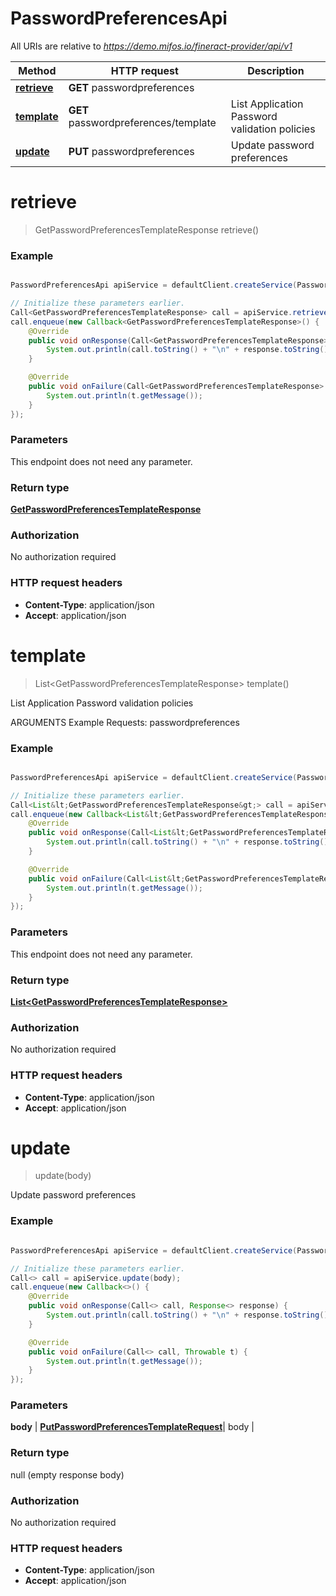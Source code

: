 # PasswordPreferencesApi

All URIs are relative to *https://demo.mifos.io/fineract-provider/api/v1*

Method | HTTP request | Description
------------- | ------------- | -------------
[**retrieve**](PasswordPreferencesApi.md#retrieve) | **GET** passwordpreferences | 
[**template**](PasswordPreferencesApi.md#template) | **GET** passwordpreferences/template | List Application Password validation policies
[**update**](PasswordPreferencesApi.md#update) | **PUT** passwordpreferences | Update password preferences


<a name="retrieve"></a>
# **retrieve**
> GetPasswordPreferencesTemplateResponse retrieve()



### Example
```java

PasswordPreferencesApi apiService = defaultClient.createService(PasswordPreferencesApi.class);

// Initialize these parameters earlier.
Call<GetPasswordPreferencesTemplateResponse> call = apiService.retrieve();
call.enqueue(new Callback<GetPasswordPreferencesTemplateResponse>() {
    @Override
    public void onResponse(Call<GetPasswordPreferencesTemplateResponse> call, Response<GetPasswordPreferencesTemplateResponse> response) {
        System.out.println(call.toString() + "\n" + response.toString());
    }

    @Override
    public void onFailure(Call<GetPasswordPreferencesTemplateResponse> call, Throwable t) {
        System.out.println(t.getMessage());
    }
});

```

### Parameters
This endpoint does not need any parameter.

### Return type

[**GetPasswordPreferencesTemplateResponse**](GetPasswordPreferencesTemplateResponse.md)

### Authorization

No authorization required

### HTTP request headers

 - **Content-Type**: application/json
 - **Accept**: application/json

<a name="template"></a>
# **template**
> List&lt;GetPasswordPreferencesTemplateResponse&gt; template()

List Application Password validation policies

ARGUMENTS Example Requests:  passwordpreferences

### Example
```java

PasswordPreferencesApi apiService = defaultClient.createService(PasswordPreferencesApi.class);

// Initialize these parameters earlier.
Call<List&lt;GetPasswordPreferencesTemplateResponse&gt;> call = apiService.template();
call.enqueue(new Callback<List&lt;GetPasswordPreferencesTemplateResponse&gt;>() {
    @Override
    public void onResponse(Call<List&lt;GetPasswordPreferencesTemplateResponse&gt;> call, Response<List&lt;GetPasswordPreferencesTemplateResponse&gt;> response) {
        System.out.println(call.toString() + "\n" + response.toString());
    }

    @Override
    public void onFailure(Call<List&lt;GetPasswordPreferencesTemplateResponse&gt;> call, Throwable t) {
        System.out.println(t.getMessage());
    }
});

```

### Parameters
This endpoint does not need any parameter.

### Return type

[**List&lt;GetPasswordPreferencesTemplateResponse&gt;**](GetPasswordPreferencesTemplateResponse.md)

### Authorization

No authorization required

### HTTP request headers

 - **Content-Type**: application/json
 - **Accept**: application/json

<a name="update"></a>
# **update**
> update(body)

Update password preferences



### Example
```java

PasswordPreferencesApi apiService = defaultClient.createService(PasswordPreferencesApi.class);

// Initialize these parameters earlier.
Call<> call = apiService.update(body);
call.enqueue(new Callback<>() {
    @Override
    public void onResponse(Call<> call, Response<> response) {
        System.out.println(call.toString() + "\n" + response.toString());
    }

    @Override
    public void onFailure(Call<> call, Throwable t) {
        System.out.println(t.getMessage());
    }
});

```

### Parameters

 **body** | [**PutPasswordPreferencesTemplateRequest**](PutPasswordPreferencesTemplateRequest.md)| body |

### Return type

null (empty response body)

### Authorization

No authorization required

### HTTP request headers

 - **Content-Type**: application/json
 - **Accept**: application/json

